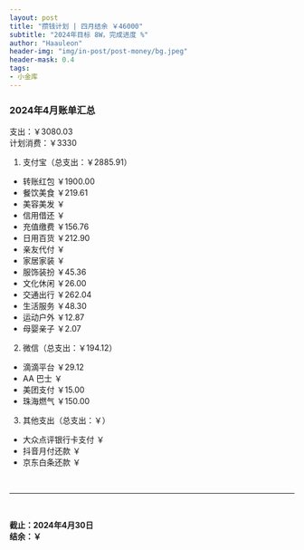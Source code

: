 ```yaml
---
layout: post
title: "攒钱计划 | 四月结余 ￥46000"
subtitle: "2024年目标 8W，完成进度 %"
author: "Haauleon"
header-img: "img/in-post/post-money/bg.jpeg"
header-mask: 0.4
tags:
- 小金库
---
```


### 2024年4月账单汇总 
支出：￥3080.03   
计划消费：￥3330 

1. 支付宝（总支出：￥2885.91）   
- 转账红包 ￥1900.00   
- 餐饮美食 ￥219.61    
- 美容美发 ￥     
- 信用借还 ￥    
- 充值缴费 ￥156.76     
- 日用百货 ￥212.90      
- 亲友代付 ￥     
- 家居家装 ￥    
- 服饰装扮 ￥45.36    
- 文化休闲 ￥26.00    
- 交通出行 ￥262.04     
- 生活服务 ￥48.30      
- 运动户外 ￥12.87         
- 母婴亲子 ￥2.07      
2. 微信（总支出：￥194.12）      
- 滴滴平台 ￥29.12   
- AA 巴士 ￥    
- 美团支付 ￥15.00       
- 珠海燃气 ￥150.00
3. 其他支出（总支出：￥）     
- 大众点评银行卡支付 ￥    
- 抖音月付还款 ￥    
- 京东白条还款 ￥   

<br>

---

<br>

**截止：2024年4月30日**      
**结余：￥**        